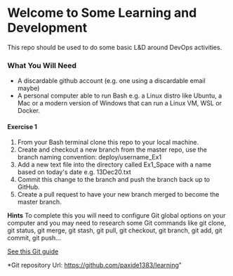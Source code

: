 # Welcome to Some Learning and Development

This repo should be used to do some basic L&D around DevOps activities.

### What You Will Need
* A discardable github account (e.g. one using a discardable email maybe)
* A personal computer able to run Bash e.g. a Linux distro like Ubuntu, a Mac or a modern version of Windows that can run a Linux VM, WSL or Docker.

#### Exercise 1
1. From your Bash terminal clone this repo to your local machine.
2. Create and checkout a new branch from the master repo, use the branch naming convention: deploy/username_Ex1
3. Add a new text file into the directory called Ex1_Space with a name based on today's date e.g. 13Dec20.txt
4. Commit this change to the branch and push the branch back up to GitHub.
5. Create a pull request to have your new branch merged to become the master branch.

**Hints**
To complete this you will need to configure Git global options on your computer and you may need to research some Git commands like git clone, git status, git merge, git stash, git pull, git checkout, git branch, git add, git commit, git push...

[See this Git guide](https://www.freecodecamp.org/news/learn-the-basics-of-git-in-under-10-minutes-da548267cc91/)




*Git repository Url: https://github.com/paxide1383/learning"
